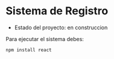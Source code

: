 <h1>Sistema de Registro</h1>

- Estado del proyecto: en construccion

Para ejecutar el sistema debes:

```npm install react```


